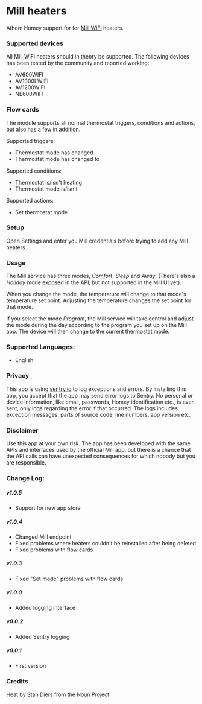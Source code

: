 # Mill heaters

Athom Homey support for for [Mill WiFi](https://www.millheat.com/mill-wifi/) heaters.

### Supported devices

All Mill WiFi heaters should in theory be supported.
The following devices has been tested by the community and reported working:
* AV600WIFI
* AV1000LWIFI
* AV1200WIFI
* NE600WIFI

### Flow cards
The module supports all normal thermostat triggers, conditions and actions, but also has a few in addition.

Supported triggers:
* Thermostat mode has changed
* Thermostat mode has changed to <mode>

Supported conditions:
* Thermostat is/isn't heating
* Thermostat mode is/isn't <mode>

Supported actions:
* Set thermostat mode

### Setup

Open Settings and enter you Mill credentials before trying to add any Mill heaters.

### Usage

The Mill service has three modes, _Comfort_, _Sleep_ and _Away_. (There's also a _Holiday_ mode exposed in the API, but not supported in the Mill UI yet).

When you change the mode, the temperature will change to that mode's temperature set point. Adjusting the temperature changes the set point for that mode.

If you select the mode _Program_, the Mill service will take control and adjust the mode during the day according to the program you set up on the Mill app. The device will then change to the current thermostat mode.

### Supported Languages:

* English

### Privacy

This app is using [sentry.io](http://sentry.io) to log exceptions and errors. By installing this app, you accept that the app may send error logs to Sentry. No personal or device information, like email, passwords, Homey identification etc., is ever sent, only logs regarding the error if that occurred. The logs includes exception messages, parts of source code, line numbers, app version etc.

### Disclaimer

Use this app at your own risk. The app has been developed with the same APIs and interfaces used by the official Mill app, but there is a chance that the API calls can have unexpected consequences for which nobody but you are responsible.

### Change Log:

##### v1.0.5
* Support for new app store

##### v1.0.4
* Changed Mill endpoint
* Fixed problems where heaters couldn't be reinstalled after being deleted
* Fixed problems with flow cards

##### v1.0.3
* Fixed "Set mode" problems with flow cards

##### v1.0.0
* Added logging interface

##### v0.0.2
* Added Sentry logging

##### v0.0.1
* First version

### Credits
[Heat](https://thenounproject.com/search/?q=heat&i=860995) by Stan Diers from the Noun Project
